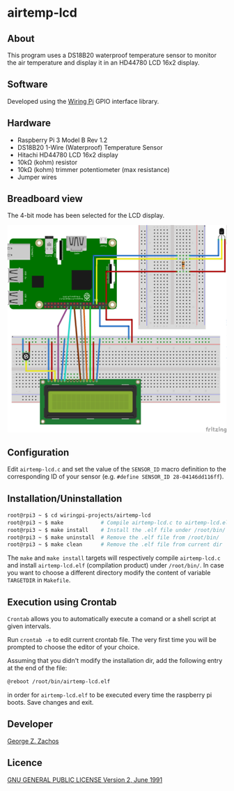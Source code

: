 # airtemp-lcd

## About

This program uses a DS18B20 waterproof temperature sensor to monitor the air temperature
and display it in an HD44780 LCD 16x2 display.

## Software

Developed using the [Wiring Pi](http://wiringpi.com/) GPIO interface library.

## Hardware

 - Raspberry Pi 3 Model B Rev 1.2
 - DS18B20 1-Wire (Waterproof) Temperature Sensor
 - Hitachi HD44780 LCD 16x2 display
 - 10kΩ (kohm) resistor
 - 10kΩ (kohm) trimmer potentiometer (max resistance)
 - Jumper wires

## Breadboard view

The 4-bit mode has been selected for the LCD display.

![airtemp-lcd_bb.png](airtemp-lcd_bb.png)

## Configuration

Edit ```airtemp-lcd.c``` and set the value of the ```SENSOR_ID``` macro definition
to the corresponding ID of your sensor (e.g. ```#define SENSOR_ID 28-04146dd116ff```).

## Installation/Uninstallation

```bash
root@rpi3 ~ $ cd wiringpi-projects/airtemp-lcd
root@rpi3 ~ $ make            # Compile airtemp-lcd.c to airtemp-lcd.elf
root@rpi3 ~ $ make install    # Install the .elf file under /root/bin/
root@rpi3 ~ $ make uninstall  # Remove the .elf file from /root/bin/
root@rpi3 ~ $ make clean      # Remove the .elf file from current dir
```

The ```make``` and ```make install``` targets will respectively compile ```airtemp-lcd.c```
and install ```airtemp-lcd.elf``` (compilation product) under ```/root/bin/```. In case you
want to choose a different directory modify the content of variable ```TARGETDIR``` in ```Makefile```.

## Execution using Crontab

```Crontab``` allows you to automatically execute a comand or a shell script at given intervals.

Run ```crontab -e``` to edit current crontab file. The very first time you will be prompted to choose the editor of your choice.

Assuming that you didn't modify the installation dir, add the following entry at the end of the file:
```bash
@reboot /root/bin/airtemp-lcd.elf
```
in order for ```airtemp-lcd.elf``` to be executed every time the raspberry pi boots. Save changes and exit.

## Developer
[George Z. Zachos](https://gzachos.com)

## Licence
[GNU GENERAL PUBLIC LICENSE Version 2, June 1991](LICENSE)
